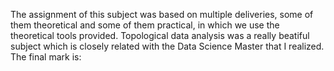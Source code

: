 The assignment of this subject was based on multiple deliveries, some of them theoretical and some of them practical, in which we use the theoretical tools
provided. Topological data analysis was a really beatiful subject which is closely related with the Data Science Master that I realized. The final mark is:
